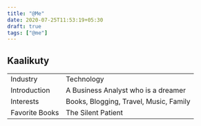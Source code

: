 ```yaml
---
title: "@Me"
date: 2020-07-25T11:53:19+05:30
draft: true
tags: ["@me"]
---
```


## Kaalikuty

|          |                    |
|----------|--------------------|
| Industry      | Technology      |  
| Introduction | A Business Analyst who is a dreamer      | 
| Interests | Books, Blogging, Travel, Music, Family     | 
| Favorite Books | The Silent Patient    |
  	